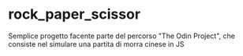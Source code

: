 # rock_paper_scissor
Semplice progetto facente parte del percorso "The Odin Project", che consiste nel simulare una partita di morra cinese in JS
